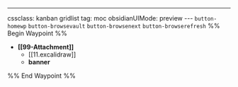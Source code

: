 ---
cssclass: kanban gridlist
tag: moc
obsidianUIMode: preview
--- `button-homewp`  `button-browsevault`  `button-browsenext` `button-browserefresh` 
%% Begin Waypoint %%
- **[[99-Attachment]]**
	- [[11.excalidraw]]
	- **banner**


%% End Waypoint %%